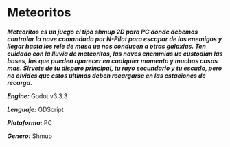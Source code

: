 # Meteoritos

***Meteoritos es un juego el tipo shmup 2D para PC donde debemos controlar la nave comandada por N-Pilot para escapar de los enemigos y llegar hasta los rele de masa ue nos conducen a otras galaxias. Ten cuidado con la lluvia de meteoritos, las naves enemmias ue custodian las bases, las que pueden aparecer en cualquier momento y muchas cosas mas. Sirvete de tu disparo principal, tu rayo secundario y tu escudo, pero no olvides que estos ultimos deben recargarse en las estaciones de recarga.***

***Engine:*** Godot v3.3.3

***Lenguaje:*** GDScript

***Plataforma:*** PC

***Genero:*** Shmup

